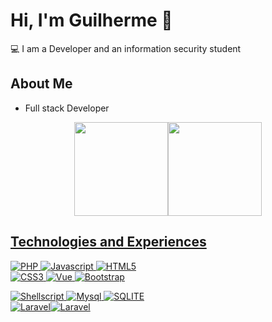 # Hi, I'm Guilherme 👋

💻 I am a Developer and an information security student

About Me
---
- Full stack Developer

<div align="center">
  <a href="https://github.com/GuilhermeMalachias">
  <img height="150em" src="https://github-readme-stats.vercel.app/api?username=GuilhermeMalachias&show_icons=true&theme=algolia&include_all_commits=true&count_private=true"/><img height="150em" src="https://github-readme-stats.vercel.app/api/top-langs/?username=GuilhermeMalachias&layout=compact&langs_count=7&theme=algolia"/>
</div>

## Technologies and Experiences

![PHP](https://img.shields.io/badge/PHP-777BB4?style=for-the-badge&logo=php&logoColor=white) ![Javascript](https://img.shields.io/badge/JavaScript-F7DF1E?style=for-the-badge&logo=javascript&logoColor=black)
![HTML5](https://img.shields.io/badge/HTML5-E34F26?style=for-the-badge&logo=html5&logoColor=white)   
![CSS3](https://img.shields.io/badge/CSS3-1572B6?style=for-the-badge&logo=css3&logoColor=white)
![Vue](https://img.shields.io/badge/Vue.js-35495E?style=for-the-badge&logo=vue.js&logoColor=4FC08D)
![Bootstrap](https://img.shields.io/badge/Bootstrap-563D7C?style=for-the-badge&logo=bootstrap&logoColor=white)
  
![Shellscript](https://img.shields.io/badge/Shell_Script-121011?style=for-the-badge&logo=gnu-bash&logoColor=white)
![Mysql](https://img.shields.io/badge/MySQL-00000F?style=for-the-badge&logo=mysql&logoColor=white)
![SQLITE](https://img.shields.io/badge/SQLite-07405E?style=for-the-badge&logo=sqlite&logoColor=white)  
![Laravel](https://img.shields.io/badge/Laravel-FF2D20?style=for-the-badge&logo=laravel&logoColor=white)![Laravel](https://img.shields.io/badge/Ubuntu-E95420?style=for-the-badge&logo=ubuntu&logoColor=white)
<!--
**GuilhermeMalachias/GuilhermeMalachias** is a ✨ _special_ ✨ repository because its `README.md` (this file) appears on your GitHub profile.

Here are some ideas to get you started:

- 🔭 I’m currently working on ...
- 🌱 I’m currently learning ...
- 👯 I’m looking to collaborate on ...
- 🤔 I’m looking for help with ...
- 💬 Ask me about ...
- 📫 How to reach me: ...
- 😄 Pronouns: ...
- ⚡ Fun fact: ...
-->
